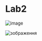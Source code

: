 # Lab2
![image](https://user-images.githubusercontent.com/88742233/208227330-6dd3d39c-117f-432e-9844-3599550a54b9.png)

![зображення](https://user-images.githubusercontent.com/88742233/208227297-e9ffba01-3593-46a2-a3b3-049ce8d1ba42.png)
